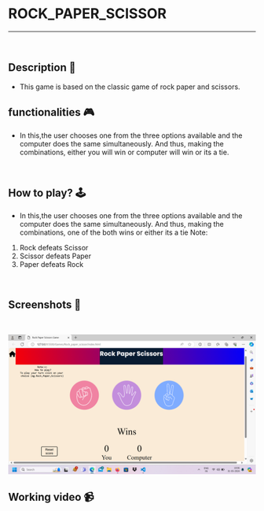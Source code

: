 # **ROCK_PAPER_SCISSOR** 

---

<br>

## **Description 📃**
<!-- add your game description here  -->
- This game is based on the classic game of rock paper and scissors.

## **functionalities 🎮**
<!-- add functionalities over here -->
- In this,the user chooses one from the three options available and the computer does the same simultaneously. And thus, making the combinations, either you will win or computer will win or its a tie.
<br>

## **How to play? 🕹️**
<!-- add the steps how to play games -->
- In this,the user chooses one from the three options available and the computer does the same simultaneously. And thus, making the combinations, one of the both wins or either its a tie
Note:
1. Rock defeats Scissor
2. Scissor defeats Paper
3. Paper defeats Rock

<br>

## **Screenshots 📸**

<br>

![image](..//..//assets/images/Rock_Paper_Scissor.png)
<br>

## **Working video 📹**
<!-- add your working video over here -->
